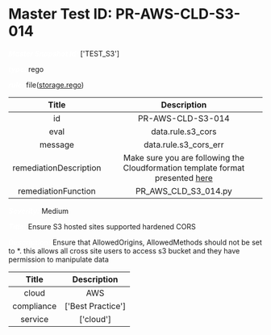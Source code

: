 



# Master Test ID: PR-AWS-CLD-S3-014


***<font color="white">Master Snapshot Id:</font>*** ['TEST_S3']

***<font color="white">type:</font>*** rego

***<font color="white">rule:</font>*** file([storage.rego])  
  
  
  
  

|Title|Description|
| :---: | :---: |
|id|PR-AWS-CLD-S3-014|
|eval|data.rule.s3_cors|
|message|data.rule.s3_cors_err|
|remediationDescription|Make sure you are following the Cloudformation template format presented <a href='https://docs.aws.amazon.com/AWSCloudFormation/latest/UserGuide/aws-properties-s3-bucket.html#aws-properties-s3-bucket--seealso' target='_blank'>here</a>|
|remediationFunction|PR_AWS_CLD_S3_014.py|


***<font color="white">Severity:</font>*** Medium

***<font color="white">Title:</font>*** Ensure S3 hosted sites supported hardened CORS

***<font color="white">Description:</font>*** Ensure that AllowedOrigins, AllowedMethods should not be set to *. this allows all cross site users to access s3 bucket and they have permission to manipulate data  
  
  

|Title|Description|
| :---: | :---: |
|cloud|AWS|
|compliance|['Best Practice']|
|service|['cloud']|



[storage.rego]: https://github.com/prancer-io/prancer-compliance-test/tree/master/aws/cloud/storage.rego
